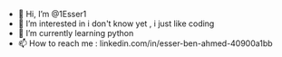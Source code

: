 - 👋 Hi, I’m @1Esser1
- 👀 I’m interested in i don't know yet , i just like coding
- 🌱 I’m currently learning python 
- 📫 How to reach me : linkedin.com/in/esser-ben-ahmed-40900a1bb

<!---
1Esser1/1Esser1 is a ✨ special ✨ repository because its `README.md` (this file) appears on your GitHub profile.
You can click the Preview link to take a look at your changes.
--->
